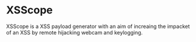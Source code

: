 # XSScope
XSScope is a XSS payload generator with an aim of increaing the impacket of an XSS by remote hijacking webcam and keylogging.
